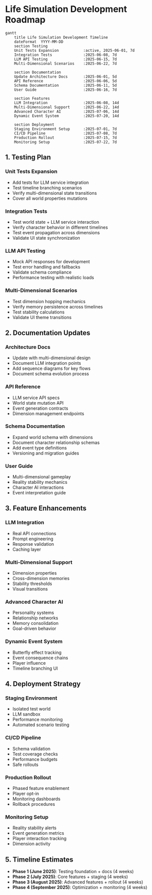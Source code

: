 # Life Simulation Development Roadmap

```mermaid
gantt
    title Life Simulation Development Timeline
    dateFormat  YYYY-MM-DD
    section Testing
    Unit Tests Expansion           :active, 2025-06-01, 7d
    Integration Tests              :2025-06-08, 7d
    LLM API Testing                :2025-06-15, 7d
    Multi-Dimensional Scenarios    :2025-06-22, 7d

    section Documentation
    Update Architecture Docs       :2025-06-01, 5d
    API Reference                  :2025-06-06, 5d
    Schema Documentation           :2025-06-11, 5d
    User Guide                     :2025-06-16, 7d

    section Features
    LLM Integration                :2025-06-08, 14d
    Multi-Dimensional Support      :2025-06-22, 14d
    Advanced Character AI          :2025-07-06, 14d
    Dynamic Event System           :2025-07-20, 14d

    section Deployment
    Staging Environment Setup      :2025-07-01, 7d
    CI/CD Pipeline                 :2025-07-08, 7d
    Production Rollout             :2025-07-15, 7d
    Monitoring Setup               :2025-07-22, 7d
```

## 1. Testing Plan

### Unit Tests Expansion
- Add tests for LLM service integration
- Test timeline branching scenarios
- Verify multi-dimensional state transitions
- Cover all world properties mutations

### Integration Tests
- Test world state + LLM service interaction
- Verify character behavior in different timelines
- Test event propagation across dimensions
- Validate UI state synchronization

### LLM API Testing
- Mock API responses for development
- Test error handling and fallbacks
- Validate schema compliance
- Performance testing with realistic loads

### Multi-Dimensional Scenarios
- Test dimension hopping mechanics
- Verify memory persistence across timelines
- Test stability calculations
- Validate UI theme transitions

## 2. Documentation Updates

### Architecture Docs
- Update with multi-dimensional design
- Document LLM integration points
- Add sequence diagrams for key flows
- Document schema evolution process

### API Reference
- LLM service API specs
- World state mutation API
- Event generation contracts
- Dimension management endpoints

### Schema Documentation
- Expand world schema with dimensions
- Document character relationship schemas
- Add event type definitions
- Versioning and migration guides

### User Guide
- Multi-dimensional gameplay
- Reality stability mechanics
- Character AI interactions
- Event interpretation guide

## 3. Feature Enhancements

### LLM Integration
- Real API connections
- Prompt engineering
- Response validation
- Caching layer

### Multi-Dimensional Support
- Dimension properties
- Cross-dimension memories
- Stability thresholds
- Visual transitions

### Advanced Character AI
- Personality systems
- Relationship networks
- Memory consolidation
- Goal-driven behavior

### Dynamic Event System
- Butterfly effect tracking
- Event consequence chains
- Player influence
- Timeline branching UI

## 4. Deployment Strategy

### Staging Environment
- Isolated test world
- LLM sandbox
- Performance monitoring
- Automated scenario testing

### CI/CD Pipeline
- Schema validation
- Test coverage checks
- Performance budgets
- Safe rollouts

### Production Rollout
- Phased feature enablement
- Player opt-in
- Monitoring dashboards
- Rollback procedures

### Monitoring Setup
- Reality stability alerts
- Event generation metrics
- Player interaction tracking
- Dimension activity

## 5. Timeline Estimates

- **Phase 1 (June 2025)**: Testing foundation + docs (4 weeks)
- **Phase 2 (July 2025)**: Core features + staging (4 weeks) 
- **Phase 3 (August 2025)**: Advanced features + rollout (4 weeks)
- **Phase 4 (September 2025)**: Optimization + monitoring (4 weeks)
